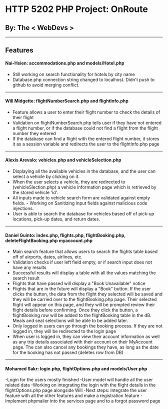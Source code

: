 # HTTP 5202 PHP Project: OnRoute

## By: The < WebDevs >

---

<!-- ## Our Database Design -->

<!-- ![Database Design]()https://github.com/2021-Winter-HTTP-5202-A/OnRoute/blob/main/images/database_design/database_design.png -->

## Features

#### Nai-Hsien: accommodations.php and models/Hotel.php

- Still working on search functionality for hotels by city name
- Database.php connection string changed to localhost. Didn't push to github to avoid merging conflict.

---

#### Will Midgette: flightNumberSearch.php and flightInfo.php

- Feature allows a user to enter their flight number to check the details of their flight
- Validation on flightNumberSearch.php tells user if they have not entered a flight number, or if the database could not find a flight from the flight number they entered
- If the database can find a flight with the entered flight number, it stores it as a session variable and redirects the user to the flightInfo.php page

---

#### Alexis Arevalo: vehicles.php and vehicleSelection.php

- Displaying all the available vehicles in the database, and the user can select a vehicle by clicking on it.
- When the user selects a vehicle, they are redirected to (vehicleSlection.php) a vehicle information page which is retrieved by the stored vehicle 'id'.
- All inputs made to vehicle search form are validated against empty fields. - Working on Sanitizing input fields against malicious code injections.
- User is able to search the database for vehicles based off of pick-up locations, pick-up dates, and return dates.

---

#### Daniel Guinto: index.php, flights.php, flightBooking.php, deleteFlightBooking.php myaccount.php

- Main search feature that allows users to search the flights table based off of airports, dates, airlines, etc.
- Validation checks if user left field empty, or if search input does not have any results
- Successful results will display a table with all the values matching the search result
- Flights that have passed will display a "Book Unavailable" notice
- Flights that are in the future will display a "Book" button. If the user clicks the button, the data from the flight they selected will be saved and they will be carried over to the flightBooking.php page. Their selected flight will appear on this page, and they will be prompted review their flight details before confirming. Once they click the button, a flightBooking row will be added to the flightBooking table in the dB. Meals and seat selections will be able to be added later.
- Only logged in users can go through the booking process. If they are not logged in, they will be redirected to the login page
- When user is logged in, they can view their account information as well as any trip details associated with their account on their MyAccount page. The can also cancel any bookings they have, as long as the date for the booking has not passed (deletes row from DB)

---

#### Mohamed Sakr: login.php, flightOptions.php and models/User.php

-Login for the users mostly finished
-User model will handle all the user related data
-Working on integrating the login with the flight details in the flightOptions.php page alongside Will
-Next steps: Integrate the user feature with all the other features and make a registration feature
-Implement phpmailer into the services page and to a forgot password page
